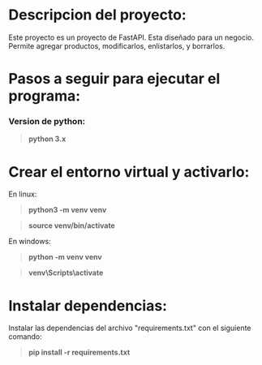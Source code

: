 # Descripcion del proyecto:
Este proyecto es un proyecto de FastAPI. Esta diseñado para un negocio. Permite agregar productos, modificarlos, enlistarlos, y borrarlos.

# Pasos a seguir para ejecutar el programa:

### Version de python: 
> **python 3.x**

# Crear el entorno virtual y activarlo:
En linux:
> **python3 -m venv venv**

> **source venv/bin/activate**

En windows:
> **python -m venv venv**

> **venv\Scripts\activate**

# Instalar dependencias:
Instalar las dependencias del archivo "requirements.txt" con el siguiente comando:
> **pip install -r requirements.txt**
